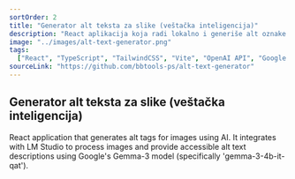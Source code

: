 ```yaml
---
sortOrder: 2
title: "Generator alt teksta za slike (veštačka inteligencija)"
description: "React aplikacija koja radi lokalno i generiše alt oznake za slike pomoću veštačke inteligencije. Integrisana je sa LM Studio kako bi obrađivala slike i pružala pristupačne opise alt teksta koristeći Google-ov Gemma-3 model (konkretno 'gemma-3-4b-it-qat')."
image: "../images/alt-text-generator.png"
tags:
  ["React", "TypeScript", "TailwindCSS", "Vite", "OpenAI API", "Google Gemma-3"]
sourceLink: "https://github.com/bbtools-ps/alt-text-generator"
---
```


## Generator alt teksta za slike (veštačka inteligencija)

React application that generates alt tags for images using AI. It integrates with LM Studio to process images and provide accessible alt text descriptions using Google's Gemma-3 model (specifically 'gemma-3-4b-it-qat').
